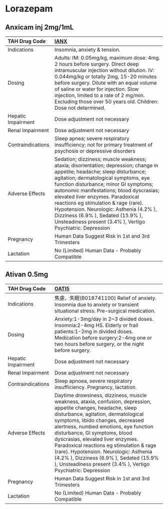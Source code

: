 # Lorazepam

## Anxicam inj 2mg/1mL

| TAH Drug Code      | [IANX](https://www.tahsda.org.tw/drugs/hissearch.php?drug_code=IANX)                                                                                                                                                                                                                                                                                                                                                                                                              |
|:-------------------|:----------------------------------------------------------------------------------------------------------------------------------------------------------------------------------------------------------------------------------------------------------------------------------------------------------------------------------------------------------------------------------------------------------------------------------------------------------------------------------|
| Indications        | Insomnia, anxiety & tension.                                                                                                                                                                                                                                                                                                                                                                                                                                                      |
| Dosing             | Adults: IM: 0.05mg/kg, maximum dose: 4mg. 2 hours before surgery. Direct deep intramuscular injection without dilution. IV: 0.044mg/kg or totally 2mg, 15-20 minutes before surgery. Dilute with an equal volume of saline or water for injection. Slow injection, limited to a rate of 2 mg/min. Excluding those over 50 years old. Children: Dose not determined.                                                                                                               |
| Hepatic Impairment | Dose adjustment not necessary                                                                                                                                                                                                                                                                                                                                                                                                                                                     |
| Renal Impairment   | Dose adjustment not necessary                                                                                                                                                                                                                                                                                                                                                                                                                                                     |
| Contraindications  | Sleep apnea; severe respiratory insufficiency; not for primary treatment of psychosis or depressive disorders                                                                                                                                                                                                                                                                                                                                                                     |
| Adverse Effects    | Sedation; dizziness; muscle weakness; ataxia; disorientation; depression; change in appetite; headache; sleep disturbance; agitation; dermatological symptoms, eye function disturbance; minor GI symptoms; autonomic manifestations; blood dyscrasias; elevated liver enzymes. Paradoxical reactions eg stimulation & rage (rare). Hypotension. Neurologic: Asthenia (4.2% ), Dizziness (6.9% ), Sedated (15.9% ), Unsteadiness present (3.4% ), Vertigo Psychiatric: Depression |
| Pregnancy          | Human Data Suggest Risk in 1st and 3rd Trimesters                                                                                                                                                                                                                                                                                                                                                                                                                                 |
| Lactation          | No (Limited) Human Data - Probably Compatible                                                                                                                                                                                                                                                                                                                                                                                                                                     |

## Ativan 0.5mg

| TAH Drug Code      | [OATI5](https://www.tahsda.org.tw/drugs/hissearch.php?drug_code=OATI5)                                                                                                                                                                                                                                                                                                                                                                                                                                     |
|:-------------------|:-----------------------------------------------------------------------------------------------------------------------------------------------------------------------------------------------------------------------------------------------------------------------------------------------------------------------------------------------------------------------------------------------------------------------------------------------------------------------------------------------------------|
| Indications        | 焦慮、失眠(B018741100) Relief of anxiety. Insomnia due to anxiety or transient situational stress. Pre-surgical medication.                                                                                                                                                                                                                                                                                                                                                                                |
| Dosing             | Anxiety:1-3mg/day in 2~3 divided doses. Insomnia:2-4mg HS. Elderly or frail patients:1-2mg in divided doses. Medication before surgery:2-4mg one or two hours before surgery, or the night before surgery.                                                                                                                                                                                                                                                                                                 |
| Hepatic Impairment | Dose adjustment not necessary                                                                                                                                                                                                                                                                                                                                                                                                                                                                              |
| Renal Impairment   | Dose adjustment not necessary                                                                                                                                                                                                                                                                                                                                                                                                                                                                              |
| Contraindications  | Sleep apnoea, severe respiratory insufficiency. Pregnancy, lactation.                                                                                                                                                                                                                                                                                                                                                                                                                                      |
| Adverse Effects    | Daytime drowsiness, dizziness, muscle weakness, ataxia, confusion, depression, appetite changes, headache, sleep disturbance, agitation, dermatological symptoms, libido changes, decreased alertness, numbed emotions, eye function disturbance, GI symptoms, blood dyscrasias, elevated liver enzymes. Paradoxical reactions eg stimulation & rage (rare). Hypotension. Neurologic: Asthenia (4.2% ), Dizziness (6.9% ), Sedated (15.9% ), Unsteadiness present (3.4% ), Vertigo Psychiatric: Depression |
| Pregnancy          | Human Data Suggest Risk in 1st and 3rd Trimesters                                                                                                                                                                                                                                                                                                                                                                                                                                                          |
| Lactation          | No (Limited) Human Data - Probably Compatible                                                                                                                                                                                                                                                                                                                                                                                                                                                              |

